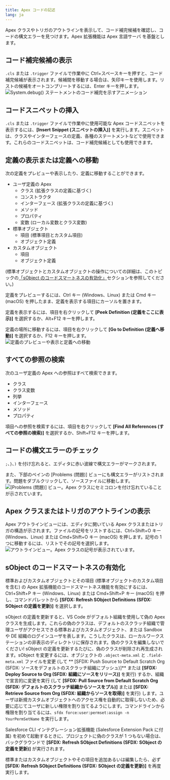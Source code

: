 ```yaml
---
title: Apex コードの記述
lang: ja
---
```


Apex クラスやトリガのアウトラインを表示して、コード補完候補を確認し、コードの構文エラーを見つけます。Apex 拡張機能は Apex 言語サーバ を基盤とします。

## コード補完候補の表示

`.cls` または `.trigger` ファイルで作業中に Ctrl+スペースキーを押すと、コード補完候補が表示されます。候補間を移動する場合は、矢印キーを使用します。リストの候補をオートコンプリートするには、Enter キーを押します。  
![System.debug() ステートメントのコード補完を示すアニメーション](./images/apex_completion.gif)

## コードスニペットの挿入

`.cls` または `.trigger` ファイルで作業中に使用可能な Apex コードスニペットを表示するには、**[Insert Snippet \(スニペットの挿入\)]** を実行します。スニペットは、クラスやインターフェースの定義、各種のステートメントなどで使用できます。これらのコードスニペットは、コード補完候補としても使用できます。

## 定義の表示または定義への移動

次の定義をプレビューや表示したり、定義に移動することができます。

- ユーザ定義の Apex
  - クラス \(拡張クラスの定義に基づく\)
  - コンストラクタ
  - インターフェース \(拡張クラスの定義に基づく\)
  - メソッド
  - プロパティ
  - 変数 \(ローカル変数とクラス変数\)
- 標準オブジェクト
  - 項目 \(標準項目とカスタム項目\)
  - オブジェクト定義
- カスタムオブジェクト
  - 項目
  - オブジェクト定義

\(標準オブジェクトとカスタムオブジェクトの操作についての詳細は、このトピックの[「sObject のコードスマートネスの有効化」](./ja/apex/writing/#sobject-のコードスマートネスの有効化)セクションを参照してください。\)

定義をプレビューするには、Ctrl キー \(Windows、Linux\) または Cmd キー \(macOS\) を押したまま、定義を表示する項目にカーソルを置きます。

定義を表示するには、項目を右クリックして **[Peek Definition \(定義をここに表示\)]** を選択するか、Alt+F12 キーを押します。

定義の場所に移動するには、項目を右クリックして **[Go to Definition \(定義へ移動\)]** を選択するか、F12 キーを押します。  
![定義のプレビューや表示と定義への移動](./images/apex_go_to_definition.gif)

## すべての参照の検索

次のユーザ定義の Apex への参照はすべて検索できます。

- クラス
- クラス変数
- 列挙
- インターフェース
- メソッド
- プロパティ

項目への参照を検索するには、項目を右クリックして **[Find All References \(すべての参照の検索\)]** を選択するか、Shift+F12 キーを押します。

## コードの構文エラーのチェック

`;`、`}`、`)` を付け忘れると、エディタに赤い波線で構文エラーがマークされます。

また、下部のペインの [Problems \(問題\)] ビューにも構文エラーがリストされます。問題をダブルクリックして、ソースファイルに移動します。  
![[Problems (問題)] ビュー。Apex クラスにセミコロンを付け忘れていることが示されています。](./images/apex_problems.png)

## Apex クラスまたはトリガのアウトラインの表示

Apex アウトラインビューには、エディタに開いている Apex クラスまたはトリガの構造が示されます。ファイルの記号をリストするには、Ctrl+Shift+O キー \(Windows、Linux\) または Cmd+Shift+O キー \(macOS\) を押します。記号の 1 つに移動するには、リストでその記号を選択します。  
![アウトラインビュー。Apex クラスの記号が表示されています。](./images/apex_outline.png)

## sObject のコードスマートネスの有効化

標準およびカスタムオブジェクトとその項目 \(標準オブジェクトのカスタム項目を含む\) の Apex 拡張機能のコードスマートネス機能を有効にするには、Ctrl+Shift+P キー \(Windows、Linux\) または Cmd+Shift+P キー \(macOS\) を押し、コマンドパレットから **[SFDX: Refresh SObject Definitions \(SFDX: SObject の定義を更新\)]** を選択します。

sObject の定義を更新すると、VS Code がデフォルト組織を使用して偽の Apex クラスを生成します。これらの偽のクラスは、デフォルトのスクラッチ組織で管理ユーザがアクセスできる標準およびカスタムオブジェクト、または Sandbox や DE 組織のログインユーザを表します。こうしたクラスは、ローカルワークステーションの非表示のディレクトリに保存されます。偽のクラスを編集しないでください! sObject の定義を更新するたびに、偽のクラスが削除され再生成されます。sObject を変更するには、オブジェクトの `.object-meta.xml` と `.field-meta.xml` ファイルを変更 \(して ** [SFDX: Push Source to Default Scratch Org \(SFDX: ソースをデフォルトのスクラッチ組織にプッシュ\)]** または **[SFDX: Deploy Source to Org \(SFDX: 組織にソースをリリース\)]** を実行\) するか、組織で宣言的に変更を実行 \(して **[SFDX: Pull Source from Default Scratch Org \(SFDX: デフォルトのスクラッチ組織からソースをプル\)]** または **[SFDX: Retrieve Source from Org \(SFDX: 組織からソースを取得\)]** を実行\) します。ユーザは新規カスタムオブジェクトへのアクセス権を自動的に取得しないため、必要に応じてユーザに新しい権限を割り当てるようにします。コマンドラインから権限を割り当てるには、`sfdx force:user:permset:assign -n YourPermSetName` を実行します。

Salesforce CLI インテグレーション拡張機能 \(Salesforce Extension Pack に付属\) を初めて起動するときに、プロジェクトに偽のクラスが 1 つもない場合は、バックグラウンドで **[SFDX: Refresh SObject Definitions \(SFDX: SObject の定義を更新\)]** が実行されます。

標準またはカスタムオブジェクトやその項目を追加あるいは編集したら、必ず **[SFDX: Refresh SObject Definitions \(SFDX: SObject の定義を更新\)]** を再度実行します。
